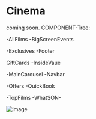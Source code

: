 # Cinema
coming soon.
COMPONENT-Tree:

-AllFilms                -BigScreenEvents 

-Exclusives             -Footer

GiftCards              -InsideVaue

-MainCarousel          -Navbar

-Offers                -QuickBook 

-TopFilms              -WhatSON-





![image](https://user-images.githubusercontent.com/90926637/185760778-b18fade1-32ba-41e5-a1d0-7b56b16537ee.png)









